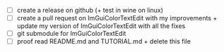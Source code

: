- [ ] create a release on github (+ test in wine on linux)
- [ ] create a pull request on ImGuiColorTextEdit with my improvements + update my version of ImGuiColorTextEdit with all the fixes
- [ ] git submodule for ImGuiColorTextEdit
- [ ] proof read README.md and TUTORIAL.md + delete this file